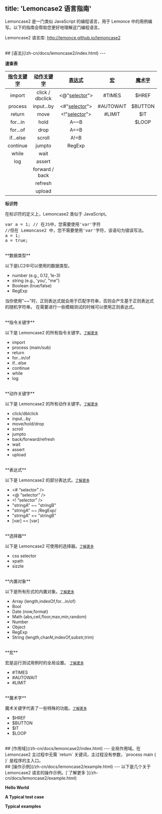 title: 'Lemoncase2 语言指南'
---

Lemoncase2 是一门类似 JavaScript 的编程语言，用于 Lemonce 中的用例编写。以下的指南会帮助您更好地理解这门编程语言。

Lemoncase2 语言库: http://lemonce.github.io/lemoncase2

<br/>
## [语法](/zh-cn/docs/lemoncase2/index.html)
---

**速查表**

|[指令关键字](/zh-cn/docs/lemoncase2/instructionkeyword.html)|[动作关键字](/zh-cn/docs/lemoncase2/actionkeyword.html)|[表达式](/zh-cn/docs/lemoncase2/expression.html) |[宏](/zh-cn/docs/lemoncase2/macro.html)|[魔术字](/zh-cn/docs/lemoncase2/magic.html)
|:--------------:|:---------:|:-----------:|:-------:|:-------:|
|import          |click / dbclick      |<@"[selector](/zh-cn/docs/lemoncase2/selector.html)"> |#TIMES   |$HREF  |
|process              |input...by    |<#"[selector](/zh-cn/docs/lemoncase2/selector.html)"> |#AUTOWAIT|$BUTTON|
|return         |move |<!"[selector](/zh-cn/docs/lemoncase2/selector.html)"> |#LIMIT   |$IT    |
|for...in          |hold       |A~~B         |         |$LOOP  |
|for...of        |drop       |A==B         |||         
|if...else        |scroll       |A!=B         |||         
|continue       |jumpto     |RegExp       |||         
|while        |wait     ||||          
|log           |assert       ||||           
|             |forward / back     ||||          
|                |refresh    ||||          
|                |upload      ||||   |        

**标识符**

在标识符的定义上，Lemoncase2 类似于 JavaScript。
<pre class='sublemon'>
var a = 1; // 在JS中，您需要使用'var'字符
//但在 Lemoncase2 中，您不需要使用'var'字符，该语句为错误写法。
a = 1;
a = true;</pre>

<br/>
 **数据类型**

以下是LC2中可以使用的数据类型。
- number (e.g., 0.12, 1e-3)
- string (e.g., 'you', "me")
- Boolean (true/false)
- RegExp

当你使用"~~"时，正则表达式就会用于匹配字符串，否则会产生基于正则表达式的随机字符串。
在需要进行一些模糊测试的时候可以使用正则表达式。

<br/>
**指令关键字**

以下是 Lemoncase2 的所有指令关键字。[`了解更多`](/zh-cn/docs/lemoncase2/instructionkeyword.html)
- import
- process (main/sub)
- return
- for...in/of
- if...else
- continue
- while
- log

<br/>
**动作关键字**

以下是 Lemoncase2 的所有动作关键字。[`了解更多`](/zh-cn/docs/lemoncase2/actionkeyword.html)
- click/dblclick
- input...by
- move/hold/drop
- scroll
- jumpto
- back/forward/refresh
- wait
- assert
- upload

<br/>
**表达式** 

以下是 Lemoncase2 的部分表达式。[`了解更多`](/zh-cn/docs/lemoncase2/expression.html)
- <# “selector” />
- <@ “selector” />
- <! “selector” />
- "stringA" ~~ "stringB"
- "stringA" ~~ /RegExp/
- "stringA" == "stringB"
- [var] == [var]

<br/>
**选择器** 

以下是 Lemoncase2 可使用的选择器。[`了解更多`](/zh-cn/docs/lemoncase2/selector.html)
- css selector
- xpath
- sizzle

<br/>
**内置对象**

以下是所有形式的内置对象。[`了解更多`](/zh-cn/docs/lemoncase2/subprocess.html)
- Array (length,indexOf,for...in/of)
- Bool
- Date (now,format)
- Math (abs,ceil,floor,max,min,random)
- Number 
- Object
- RegExp 
- String (length,charAt,indexOf,substr,trim)

<br/>
**宏**

宏是运行测试用例时的全局设置。 [`了解更多`](/zh-cn/docs/lemoncase2/macro.html)
- #TIMES
- #AUTOWAIT
- #LIMIT

<br/>
**魔术字**

魔术关键字代表了一些特殊的功能。[`了解更多`](/zh-cn/docs/lemoncase2/magic.html)
- $HREF
- $BUTTON
- $IT
- $LOOP

<br/>
## [作用域](/zh-cn/docs/lemoncase2/index.html)
---
全局作用域。在 Lemoncase2 主过程中无需 `return` 关键词，主过程没有参数，`process main { }` 是程序的主入口。

<br/>
## [操作示例](/zh-cn/docs/lemoncase2/example.html)
---
以下是几个关于 Lemoncase2 语言的操作示例。[`了解更多`](/zh-cn/docs/lemoncase2/example.html)

**Hello World** 

**A Typical test case** 

**Typical examples** 

